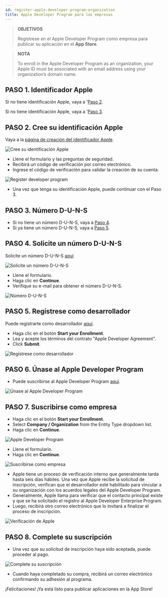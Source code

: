 ```yaml
---
id: register-apple-developer-program-organization
title: Apple Developer Program para las empresas
---
```


> **OBJETIVOS**
> 
> Regístrese en el Apple Developer Program como empresa para publicar su aplicación en el **App Store**.

> **NOTA**
> 
> To enroll in the Apple Developer Program as an organization, your Apple ID must be associated with an email address using your organization’s domain name.


## PASO 1. Identificador Apple

Si no tiene identificación Apple, vaya a '[Paso 2](#step-2-create-your-apple-id).

Si no tiene identificación Apple, vaya a '[Paso 3](#step-3-d-u-n-s-number).


## PASO 2. Cree su identificación Apple

Vaya a la [página de creación del identificador Apple](https://appleid.apple.com/).

![Cree su identificación Apple](img/Apple-ID-Creation-Page-4D-for-iOS.png)

* Llene el formulario y las preguntas de seguridad.
* Recibirá un código de verificación por correo electrónico.
* Ingrese el código de verificación para validar la creación de su cuenta.

![Register developer program](img/Register-developer-program-4D-for-iOS.png)

* Una vez que tenga su identificación Apple, puede continuar con el Paso 3.

## PASO 3. Número D-U-N-S

* Si no tiene un número D-U-N-S, vaya a [ Paso 4](#step-4-request-a-d-u-n-s-number).
* Si ya tiene un número D-U-N-S, vaya a [ Paso 5](#step-5-register-as-a-developer).

## PASO 4. Solicite un número D-U-N-S

Solicite un número D-U-N-S [aquí](https://developer.apple.com/enroll/duns-lookup/#/search)

![Solicite un número D-U-N-S](img/DUNS-Number-Organization-4D-for-iOS.png)

* Llene el formulario.
* Haga clic en **Continue**.
* Verifique su e-mail para obtener el número D-U-N-S.

![Número D-U-N-S](img/DUNS-Number-Apple-Mail_4D-for-iOS.png)

## PASO 5. Regístrese como desarrollador

Puede registrarte como desarrollador [aquí](https://developer.apple.com/programs/enterprise/enroll/).

* Haga clic en el botón **Start your Enrollment**.
* Lea y acepte los términos del contrato "Apple Developer Agreement".
* Click **Submit**.

![Regístrese como desarrollador](img/Register-developer-4D-for-iOS.png)

## PASO 6. Únase al Apple Developer Program

* Puede suscribirse al Apple Developer Program [aquí](https://developer.apple.com/enroll/enterprise/).

![Únase al Apple Developer Program](img/Join-Apple-Developer-Program-individuals-4D-for-iOS.png)

## PASO 7. Suscribirse como empresa

* Haga clic en el botón **Start your Enrollment**.
* Select **Company / Organization** from the Entity Type dropdown list.
* Haga clic en **Continue**.

![Apple Developer Program](img/Apple-Developer-Program-Organizations-4D-for-iOS.png)

* Llene el formulario.
* Haga clic en **Continue**.

![Suscribirse como empresa](img/Apple-Developer-Program-Enrollment-Organizations-4D-for-iOS.png)

* Apple tiene un proceso de verificación interno que generalmente tarda hasta seis días hábiles. Una vez que Apple recibe la solicitud de inscripción, verifican que el desarrollador esté habilitado para vincular a su organización con los acuerdos legales del Apple Developer Program.
* Generalmente, Apple llama para verificar que el contacto principal existe y que se ha solicitado el registro al Apple Developer Enterprise Program.
* Luego, recibirá otro correo electrónico que lo invitará a finalizar el proceso de inscripción.

![Verificación de Apple](img/Confirmation-email-Organisations-4D-for-iOS.png)

## PASO 8. Complete su suscripción

* Una vez que su solicitud de inscripción haya sido aceptada, puede proceder al pago.

![Complete su suscripción](img/Complete-Purchase-Apple-Developer-Program-4D-for-iOS.png)

* Cuando haya completado su compra, recibirá un correo electrónico confirmando su adhesión al programa.

¡Felicitaciones! ¡Ya está listo para publicar aplicaciones en la App Store!